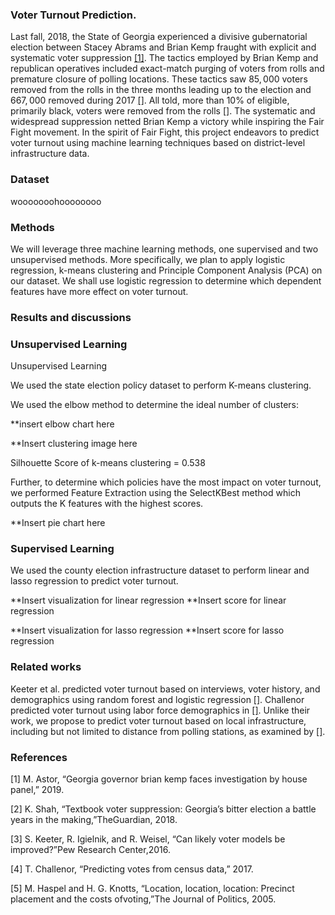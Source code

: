 ### Voter Turnout Prediction.
Last fall, 2018, the State of Georgia experienced a divisive gubernatorial election between Stacey Abrams and Brian Kemp fraught with explicit and systematic voter suppression [[1]](https://www.nytimes.com/2019/03/06/us/politics/governor-brian-kemp-voter-suppression.html?partner=IFTTT). The tactics employed by Brian Kemp and republican operatives included exact-match purging of voters from rolls and premature closure of polling locations. These tactics saw $85,000$ voters removed from the rolls in the three months leading up to the election and $667,000$ removed during 2017 [[]](). All told, more than 10% of eligible, primarily black, voters were removed from the rolls [[]](). The systematic and widespread suppression netted Brian Kemp a victory while inspiring the Fair Fight movement. In the spirit of Fair Fight, this project endeavors to predict voter turnout using machine learning techniques based on district-level infrastructure data.

### Dataset

wooooooohoooooooo
### Methods
 We will leverage three machine learning methods, one supervised and two unsupervised methods. More specifically, we plan to apply logistic regression, k-means clustering and Principle Component Analysis (PCA) on our dataset. We shall use logistic regression to determine which dependent features have more effect on voter turnout.

### Results and discussions

### Unsupervised Learning

Unsupervised Learning

We used the state election policy dataset to perform K-means clustering.

We used the elbow method to determine the ideal number of clusters:

**insert elbow chart here

**Insert clustering image here

Silhouette Score of k-means clustering = 0.538

Further, to determine which policies have the most impact on voter turnout, we performed Feature Extraction using the SelectKBest method which outputs the K features with the highest scores.

**Insert pie chart here

### Supervised Learning

We used the county election infrastructure dataset to perform linear and lasso regression to predict voter turnout.

**Insert visualization for linear regression **Insert score for linear regression

**Insert visualization for lasso regression **Insert score for lasso regression

### Related works
Keeter et al. predicted voter turnout based on interviews, voter history, and demographics using random forest and logistic regression [[]](). Challenor predicted voter turnout using labor force demographics in [[]](). Unlike their work, we propose to predict voter turnout based on local infrastructure, including but not limited to distance from polling stations, as examined by [[]]().

### References
[1]  M. Astor, “Georgia governor brian kemp faces investigation by house panel,” 2019.

[2]  K. Shah, “Textbook voter suppression:  Georgia’s bitter election a battle years in the making,”TheGuardian, 2018.

[3]  S. Keeter, R. Igielnik, and R. Weisel, “Can likely voter models be improved?”Pew Research Center,2016.

[4]  T. Challenor, “Predicting votes from census data,” 2017.

[5]  M.  Haspel  and  H.  G.  Knotts,  “Location,  location,  location:   Precinct  placement  and  the  costs  ofvoting,”The Journal of Politics, 2005.
